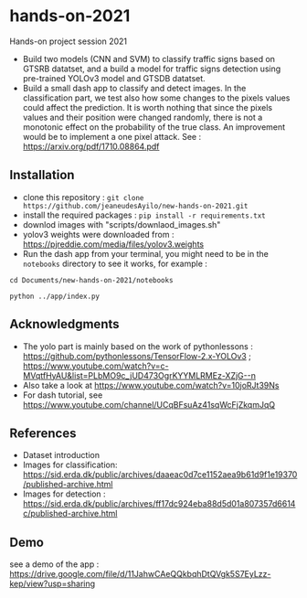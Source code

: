 # hands-on-2021
Hands-on project session 2021

* Build two models  (CNN and SVM) to classify traffic signs based on GTSRB datatset, and a build a model for traffic signs detection using pre-trained YOLOv3 model and GTSDB datatset.
* Build a small dash app to classify and detect images. In the classification part, we test also how some changes to the pixels values could affect the prediction. It is worth nothing that since the pixels values and their position were changed randomly, there is not a monotonic effect on the probability of the true class. An improvement would be to implement a one pixel attack. See : https://arxiv.org/pdf/1710.08864.pdf

## Installation

* clone this repository : `git clone https://github.com/jeaneudesAyilo/new-hands-on-2021.git`
* install the required packages : `pip install -r requirements.txt`
* downlod images with "scripts/downlaod_images.sh"
* yolov3 weights were downloaded from : https://pjreddie.com/media/files/yolov3.weights
* Run the dash app from your terminal, you might need to be in the `notebooks` directory to see it works, for example : 

`cd Documents/new-hands-on-2021/notebooks`

`python ../app/index.py` 

## Acknowledgments

* The yolo part is mainly based on the work of pythonlessons : https://github.com/pythonlessons/TensorFlow-2.x-YOLOv3 ; https://www.youtube.com/watch?v=c-MVqtfHyAU&list=PLbMO9c_jUD473OgrKYYMLRMEz-XZjG--n
* Also take a look at  https://www.youtube.com/watch?v=10joRJt39Ns
* For dash tutorial, see https://www.youtube.com/channel/UCqBFsuAz41sqWcFjZkqmJqQ

## References 
- Dataset introduction 
- Images for classification: https://sid.erda.dk/public/archives/daaeac0d7ce1152aea9b61d9f1e19370/published-archive.html
- Images for detection : https://sid.erda.dk/public/archives/ff17dc924eba88d5d01a807357d6614c/published-archive.html

## Demo
see a demo of the app : https://drive.google.com/file/d/11JahwCAeQQkbqhDtQVgk5S7EyLzz-kep/view?usp=sharing



